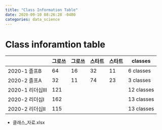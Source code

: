 ```yaml
---
title: "Class Information Table" 
date: 2020-09-10 08:26:28 -0400
categories: data_science 
---
```


# Class inforamtion table

|               | 그로쓰 | 그로쓰 | 스타트 | 스타트 |  classes  |
|---------------|-----|-----|-----|-----|------------|
| 2020-1 졸프B    | 64  | 16  | 32  | 11  | 6 classes  |
| 2020-2 졸프A    | 32  | 11  | 74  | 23  | 3 classes  |
| 2020-1 리더십III | 121 |     |     |     | 12 classes |
| 2020-2 리더십I   | 162 |     |     |     | 13 classes |
| 2020-2 리더십II  | 115 |     |     |     | 13 classes |

* 클래스_자료.xlsx